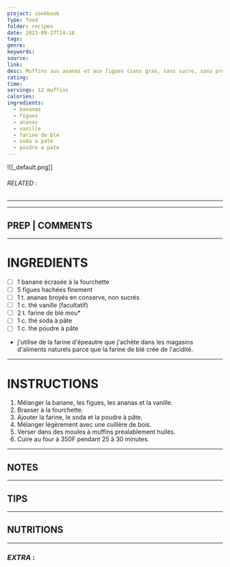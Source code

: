 ```yaml
---
project: cookbook
type: food
folder: recipes
date: 2023-09-27T14:18
tags: 
genre: 
keywords: 
source: 
link: 
desc: Muffins aux ananas et aux figues (sans gras, sans sucre, sans produits laitiers et produits animaux)
rating: 
time: 
servings: 12 muffins
calories: 
ingredients:
  - bananas
  - figues
  - ananas
  - vanille
  - farine de ble
  - soda a pate
  - poudre a pate
---
```


![[_default.png]]
###### *RELATED* : 
---


---
## PREP | COMMENTS



---
# INGREDIENTS

- [ ] 1 banane écrasée à la fourchette 
- [ ] 5 figues hachées finement 
- [ ] 1 t. ananas broyés en conserve, non sucrés
- [ ] 1 c. thé vanille (facultatif)
- [ ] 2 t. farine de blé mou*
- [ ] 1 c. thé soda à pâte
- [ ] 1 c. the poudre à pâte 

* j'utilise de la farine d'épeautre que j'achète dans les magasins d'aliments naturels parce que la farine de blé crée de l'acidité.

---
# INSTRUCTIONS

1. Mélanger la banane, les figues, les ananas et la vanille.
2. Brasser à la fourchette.
3. Ajouter la farine, le soda et la poudre à pâte.
4. Mélanger légèrement avec une cuillère de bois.
5. Verser dans des moules à muffins préalablement huilés.
6. Cuire au four à 350F pendant 25 à 30 minutes.

---
## NOTES



---
## TIPS



---
## NUTRITIONS



---
### *EXTRA* :



